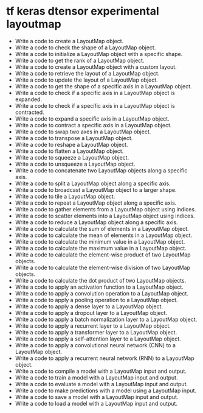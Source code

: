 # tf keras dtensor experimental layoutmap

- Write a code to create a LayoutMap object.
- Write a code to check the shape of a LayoutMap object.
- Write a code to initialize a LayoutMap object with a specific shape.
- Write a code to get the rank of a LayoutMap object.
- Write a code to create a LayoutMap object with a custom layout.
- Write a code to retrieve the layout of a LayoutMap object.
- Write a code to update the layout of a LayoutMap object.
- Write a code to get the shape of a specific axis in a LayoutMap object.
- Write a code to check if a specific axis in a LayoutMap object is expanded.
- Write a code to check if a specific axis in a LayoutMap object is contracted.
- Write a code to expand a specific axis in a LayoutMap object.
- Write a code to contract a specific axis in a LayoutMap object.
- Write a code to swap two axes in a LayoutMap object.
- Write a code to transpose a LayoutMap object.
- Write a code to reshape a LayoutMap object.
- Write a code to flatten a LayoutMap object.
- Write a code to squeeze a LayoutMap object.
- Write a code to unsqueeze a LayoutMap object.
- Write a code to concatenate two LayoutMap objects along a specific axis.
- Write a code to split a LayoutMap object along a specific axis.
- Write a code to broadcast a LayoutMap object to a larger shape.
- Write a code to tile a LayoutMap object.
- Write a code to repeat a LayoutMap object along a specific axis.
- Write a code to gather elements from a LayoutMap object using indices.
- Write a code to scatter elements into a LayoutMap object using indices.
- Write a code to reduce a LayoutMap object along a specific axis.
- Write a code to calculate the sum of elements in a LayoutMap object.
- Write a code to calculate the mean of elements in a LayoutMap object.
- Write a code to calculate the minimum value in a LayoutMap object.
- Write a code to calculate the maximum value in a LayoutMap object.
- Write a code to calculate the element-wise product of two LayoutMap objects.
- Write a code to calculate the element-wise division of two LayoutMap objects.
- Write a code to calculate the dot product of two LayoutMap objects.
- Write a code to apply an activation function to a LayoutMap object.
- Write a code to apply a convolution operation to a LayoutMap object.
- Write a code to apply a pooling operation to a LayoutMap object.
- Write a code to apply a dense layer to a LayoutMap object.
- Write a code to apply a dropout layer to a LayoutMap object.
- Write a code to apply a batch normalization layer to a LayoutMap object.
- Write a code to apply a recurrent layer to a LayoutMap object.
- Write a code to apply a transformer layer to a LayoutMap object.
- Write a code to apply a self-attention layer to a LayoutMap object.
- Write a code to apply a convolutional neural network (CNN) to a LayoutMap object.
- Write a code to apply a recurrent neural network (RNN) to a LayoutMap object.
- Write a code to compile a model with a LayoutMap input and output.
- Write a code to train a model with a LayoutMap input and output.
- Write a code to evaluate a model with a LayoutMap input and output.
- Write a code to make predictions with a model using a LayoutMap input.
- Write a code to save a model with a LayoutMap input and output.
- Write a code to load a model with a LayoutMap input and output.
